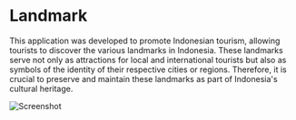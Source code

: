 # Landmark
This application was developed to promote Indonesian tourism, allowing tourists to discover the various landmarks in Indonesia. These landmarks serve not only as attractions for local and international tourists but also as symbols of the identity of their respective cities or regions. Therefore, it is crucial to preserve and maintain these landmarks as part of Indonesia's cultural heritage.

![Screenshot](Screenshot.png)
